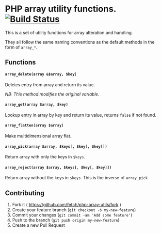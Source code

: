 # PHP array utility functions. [![Build Status](https://travis-ci.org/fetch/php-array-utils.svg?branch=master)](https://travis-ci.org/fetch/php-array-utils)

This is a set of utility functions for array alteration and handling.

They all follow the same naming conventions as the default methods in the form of `array_*`.

## Functions

#### `array_delete(array &$array, $key)`

Deletes entry from array and return its value.

_NB: This method modifies the original variable._

#### `array_get(array $array, $key)`

Lookup entry in array by key and return its value, returns `false` if not found.

#### `array_flatten(array $array)`

Make multidimensional array flat.

#### `array_pick(array $array, $keys[, $key[, $key]])`

Return array with only the keys in `$keys`.

#### `array_reject(array $array, $keys[, $key[, $key]])`

Return array without the keys in `$keys`.
This is the inverse of `array_pick`

## Contributing

1. Fork it ( https://github.com/fetch/php-array-utils/fork )
2. Create your feature branch (`git checkout -b my-new-feature`)
3. Commit your changes (`git commit -am 'Add some feature'`)
4. Push to the branch (`git push origin my-new-feature`)
5. Create a new Pull Request

